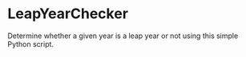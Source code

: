 # LeapYearChecker
Determine whether a given year is a leap year or not using this simple Python script.
